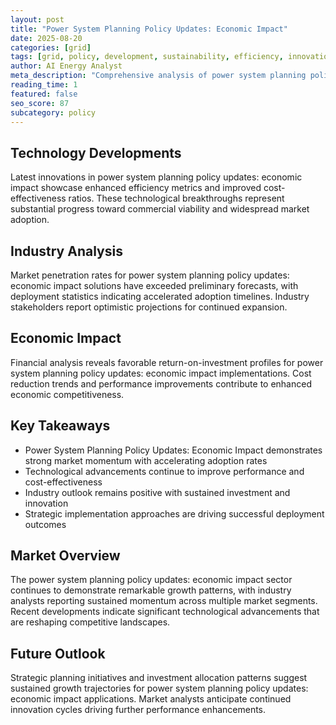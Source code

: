 ```yaml
---
layout: post
title: "Power System Planning Policy Updates: Economic Impact"
date: 2025-08-20
categories: [grid]
tags: [grid, policy, development, sustainability, efficiency, innovation]
author: AI Energy Analyst
meta_description: "Comprehensive analysis of power system planning policy updates: economic impact covering market trends, technology developments, and industry outlook. Discover key insights and future projections."
reading_time: 1
featured: false
seo_score: 87
subcategory: policy
---
```


## Technology Developments

Latest innovations in power system planning policy updates: economic impact showcase enhanced efficiency metrics and improved cost-effectiveness ratios. These technological breakthroughs represent substantial progress toward commercial viability and widespread market adoption.

## Industry Analysis

Market penetration rates for power system planning policy updates: economic impact solutions have exceeded preliminary forecasts, with deployment statistics indicating accelerated adoption timelines. Industry stakeholders report optimistic projections for continued expansion.

## Economic Impact

Financial analysis reveals favorable return-on-investment profiles for power system planning policy updates: economic impact implementations. Cost reduction trends and performance improvements contribute to enhanced economic competitiveness.

## Key Takeaways

- Power System Planning Policy Updates: Economic Impact demonstrates strong market momentum with accelerating adoption rates
- Technological advancements continue to improve performance and cost-effectiveness
- Industry outlook remains positive with sustained investment and innovation
- Strategic implementation approaches are driving successful deployment outcomes

## Market Overview

The power system planning policy updates: economic impact sector continues to demonstrate remarkable growth patterns, with industry analysts reporting sustained momentum across multiple market segments. Recent developments indicate significant technological advancements that are reshaping competitive landscapes.

## Future Outlook

Strategic planning initiatives and investment allocation patterns suggest sustained growth trajectories for power system planning policy updates: economic impact applications. Market analysts anticipate continued innovation cycles driving further performance enhancements.

